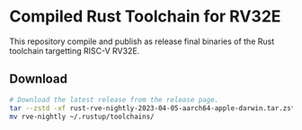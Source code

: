 # Compiled Rust Toolchain for RV32E

This repository compile and publish as release final binaries of the Rust toolchain targetting RISC-V RV32E.

## Download 

``` sh
# Download the latest release from the release page.
tar --zstd -xf rust-rve-nightly-2023-04-05-aarch64-apple-darwin.tar.zst
mv rve-nightly ~/.rustup/toolchains/
```
